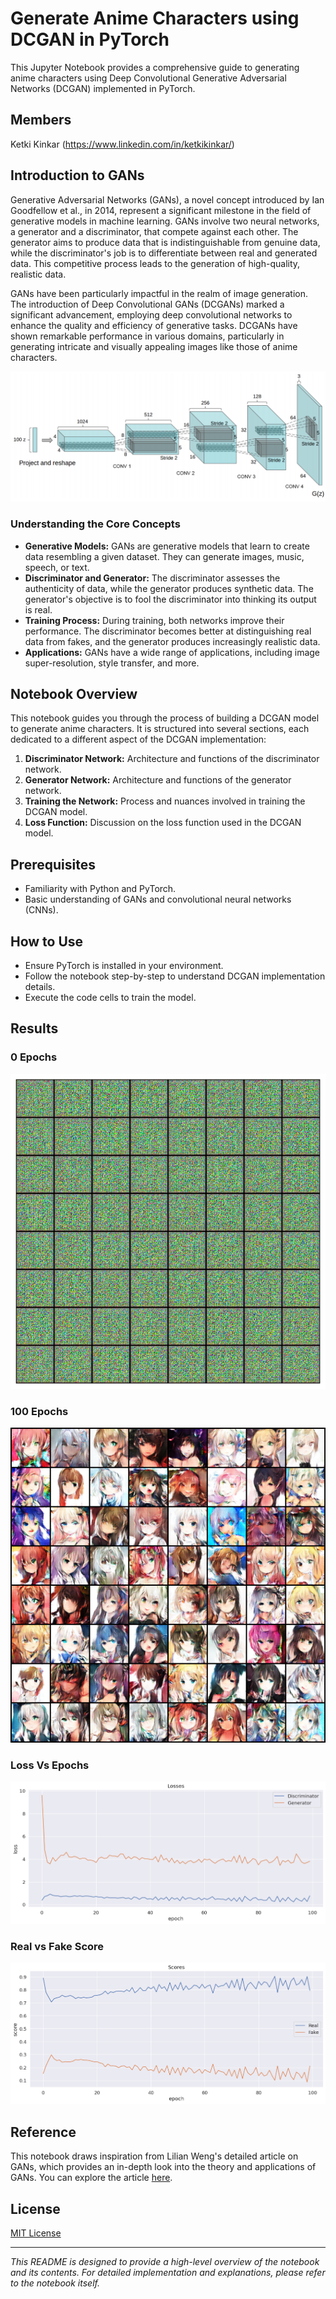 
# Generate Anime Characters using DCGAN in PyTorch

This Jupyter Notebook provides a comprehensive guide to generating anime characters using Deep Convolutional Generative Adversarial Networks (DCGAN) implemented in PyTorch.

## Members

Ketki Kinkar (https://www.linkedin.com/in/ketkikinkar/)

## Introduction to GANs
Generative Adversarial Networks (GANs), a novel concept introduced by Ian Goodfellow et al., in 2014, represent a significant milestone in the field of generative models in machine learning. GANs involve two neural networks, a generator and a discriminator, that compete against each other. The generator aims to produce data that is indistinguishable from genuine data, while the discriminator's job is to differentiate between real and generated data. This competitive process leads to the generation of high-quality, realistic data.

GANs have been particularly impactful in the realm of image generation. The introduction of Deep Convolutional GANs (DCGANs) marked a significant advancement, employing deep convolutional networks to enhance the quality and efficiency of generative tasks. DCGANs have shown remarkable performance in various domains, particularly in generating intricate and visually appealing images like those of anime characters.

![alt text](https://github.com/carpedm20/DCGAN-tensorflow/raw/master/DCGAN.png)

### Understanding the Core Concepts
- **Generative Models:** GANs are generative models that learn to create data resembling a given dataset. They can generate images, music, speech, or text.
- **Discriminator and Generator:** The discriminator assesses the authenticity of data, while the generator produces synthetic data. The generator's objective is to fool the discriminator into thinking its output is real.
- **Training Process:** During training, both networks improve their performance. The discriminator becomes better at distinguishing real data from fakes, and the generator produces increasingly realistic data.
- **Applications:** GANs have a wide range of applications, including image super-resolution, style transfer, and more.

## Notebook Overview
This notebook guides you through the process of building a DCGAN model to generate anime characters. It is structured into several sections, each dedicated to a different aspect of the DCGAN implementation:
1. **Discriminator Network:** Architecture and functions of the discriminator network.
2. **Generator Network:** Architecture and functions of the generator network.
3. **Training the Network:** Process and nuances involved in training the DCGAN model.
4. **Loss Function:** Discussion on the loss function used in the DCGAN model.

## Prerequisites
- Familiarity with Python and PyTorch.
- Basic understanding of GANs and convolutional neural networks (CNNs).

## How to Use
- Ensure PyTorch is installed in your environment.
- Follow the notebook step-by-step to understand DCGAN implementation details.
- Execute the code cells to train the model.

## Results

### 0 Epochs
![alt text](https://github.com/ZoreAnuj/DCGAN/blob/main/Oepochs.png)

### 100 Epochs
![alt text](https://github.com/ZoreAnuj/DCGAN/blob/main/generated-images-0100.png)

### Loss Vs Epochs
![alt text](https://github.com/ZoreAnuj/DCGAN/blob/main/loss.png)

### Real vs Fake Score
![alt text](https://github.com/ZoreAnuj/DCGAN/blob/main/score.png)

## Reference
This notebook draws inspiration from Lilian Weng's detailed article on GANs, which provides an in-depth look into the theory and applications of GANs. You can explore the article [here](https://lilianweng.github.io/posts/2017-08-20-gan/).

## License
[MIT License](LICENSE)

---

*This README is designed to provide a high-level overview of the notebook and its contents. For detailed implementation and explanations, please refer to the notebook itself.*
